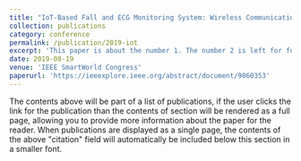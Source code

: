 ```yaml
---
title: "IoT-Based Fall and ECG Monitoring System: Wireless Communication System Based Firebase Realtime Database"
collection: publications
category: conference
permalink: /publication/2019-iot
excerpt: 'This paper is about the number 1. The number 2 is left for future work.'
date: 2019-08-19
venue: 'IEEE SmartWorld Congress'
paperurl: 'https://ieeexplore.ieee.org/abstract/document/9060353'
---
```

The contents above will be part of a list of publications, if the user clicks the link for the publication than the contents of section will be rendered as a full page, allowing you to provide more information about the paper for the reader. When publications are displayed as a single page, the contents of the above "citation" field will automatically be included below this section in a smaller font.
